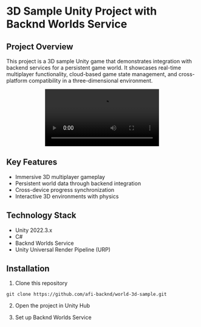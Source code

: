 # 3D Sample Unity Project with Backnd Worlds Service

## Project Overview
This project is a 3D sample Unity game that demonstrates integration with backend services for a persistent game world. It showcases real-time multiplayer functionality, cloud-based game state management, and cross-platform compatibility in a three-dimensional environment.

<div align="center">
  <video src="https://github.com/user-attachments/assets/0b1fbafa-1b80-4e76-ab0b-a4ecce01c29b"/>
</div>

## Key Features
- Immersive 3D multiplayer gameplay
- Persistent world data through backend integration
- Cross-device progress synchronization
- Interactive 3D environments with physics

## Technology Stack
- Unity 2022.3.x
- C#
- Backnd Worlds Service
- Unity Universal Render Pipeline (URP)

## Installation
1. Clone this repository
```
git clone https://github.com/afi-backnd/world-3d-sample.git
```
2. Open the project in Unity Hub

3. Set up Backnd Worlds Service
